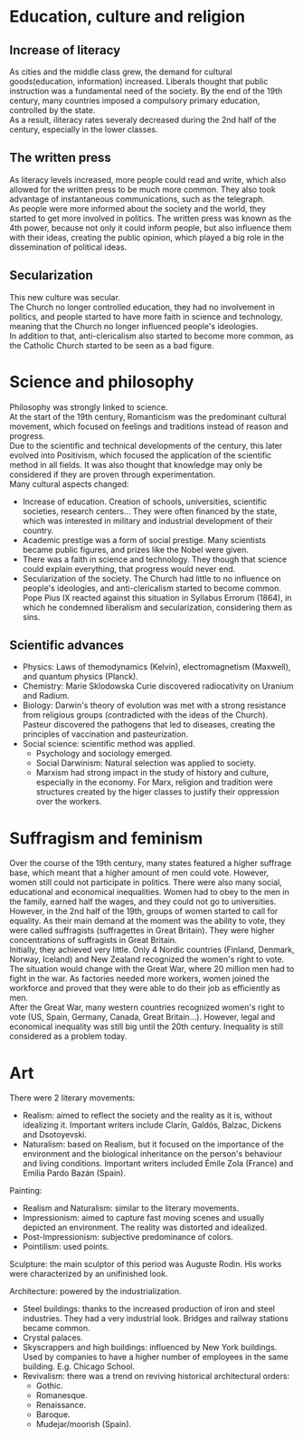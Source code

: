 # Education, culture and religion

## Increase of literacy
As cities and the middle class grew, the demand for cultural goods(education, information) increased.
Liberals thought that public instruction was a fundamental need of the society. By the end of the 19th century, many countries imposed a compulsory primary education, controlled by the state.  
As a result, iliteracy rates severaly decreased during the 2nd half of the century, especially in the lower classes.

## The written press
As literacy levels increased, more people could read and write, which also allowed for the written press to be much more common. They also took advantage of instantaneous communications, such as the telegraph.  
As people were more informed about the society and the world, they started to get more involved in politics. The written press was known as the 4th power, because not only it could inform people, but also influence them with their ideas, creating the public opinion, which played a big role in the dissemination of political ideas.

## Secularization
This new culture was secular.  
The Church no longer controlled education, they had no involvement in politics, and people started to have more faith in science and technology, meaning that the Church no longer influenced people's ideologies.  
In addition to that, anti-clericalism also started to become more common, as the Catholic Church started to be seen as a bad figure.

# Science and philosophy
Philosophy was strongly linked to science.  
At the start of the 19th century, Romanticism was the predominant cultural movement, which focused on feelings and traditions instead of reason and progress.  
Due to the scientific and technical developments of the century, this later evolved into Positivism, which focused the application of the scientific method in all fields. It was also thought that knowledge may only be considered if they are proven through experimentation.  
Many cultural aspects changed:
- Increase of education. Creation of schools, universities, scientific societies, research centers... They were often financed by the state, which was interested in military and industrial development of their country.
- Academic prestige was a form of social prestige. Many scientists became public figures, and prizes like the Nobel were given.
- There was a faith in science and technology. They though that science could explain everything, that progress would never end.
- Secularization of the society. The Church had little to no influence on people's ideologies, and anti-clericalism started to become common. Pope Pius IX reacted against this situation in Syllabus Errorum (1864), in which he condemned liberalism and secularization, considering them as sins.

## Scientific advances
- Physics: Laws of themodynamics (Kelvin), electromagnetism (Maxwell), and quantum physics (Planck).
- Chemistry: Marie Sklodowska Curie discovered radiocativity on Uranium and Radium.
- Biology: Darwin's theory of evolution was met with a strong resistance from religious groups (contradicted with the ideas of the Church). Pasteur discovered the pathogens that led to diseases, creating the principles of vaccination and pasteurization.
- Social science: scientific method was applied.
    - Psychology and sociology emerged.
    - Social Darwinism: Natural selection was applied to society.
    - Marxism had strong impact in the study of history and culture, especially in the economy. For Marx, religion and tradition were structures created by the higer classes to justify their oppression over the workers.

# Suffragism and feminism
Over the course of the 19th century, many states featured a higher suffrage base, which meant that a higher amount of men could vote. However, women still could not participate in politics. There were also many social, educational and economical inequalities. Women had to obey to the men in the family, earned half the wages, and they could not go to universities.  
However, in the 2nd half of the 19th, groups of women started to call for equality. As their main demand at the moment was the ability to vote, they were called suffragists (suffragettes in Great Britain). They were higher concentrations of suffragists in Great Britain.  
Initially, they achieved very little. Only 4 Nordic countries (Finland, Denmark, Norway, Iceland) and New Zealand recognized the women's right to vote.  
The situation would change with the Great War, where 20 million men had to fight in the war. As factories needed more workers, women joined the workforce and proved that they were able to do their job as efficiently as men.  
After the Great War, many western countries recognized women's right to vote (US, Spain, Germany, Canada, Great Britain...). However, legal and economical inequality was still big until the 20th century. Inequality is still considered as a problem today.

# Art

There were 2 literary movements:
- Realism: aimed to reflect the society and the reality as it is, without idealizing it. Important writers include Clarín, Galdós, Balzac, Dickens and Dsotoyevski.
- Naturalism: based on Realism, but it focused on the importance of the environment and the biological inheritance on the person's behaviour and living conditions. Important writers included Émile Zola (France) and Emilia Pardo Bazán (Spain).

Painting:
- Realism and Naturalism: similar to the literary movements.
- Impressionism: aimed to capture fast moving scenes and usually depicted an environment. The reality was distorted and idealized.
- Post-Impressionism: subjective predominance of colors.
- Pointilism: used points.

Sculpture: the main sculptor of this period was Auguste Rodin. His works were characterized by an unifinished look.

Architecture: powered by the industrialization.
- Steel buildings: thanks to the increased production of iron and steel industries. They had a very industrial look. Bridges and railway stations became common.
- Crystal palaces.
- Skyscrappers and high buildings: influenced by New York buildings. Used by companies to have a higher number of employees in the same building. E.g. Chicago School.
- Revivalism: there was a trend on reviving historical architectural orders:
    - Gothic.
    - Romanesque.
    - Renaissance.
    - Baroque.
    - Mudejar/moorish (Spain).
